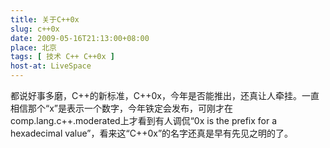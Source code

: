 ```yaml
---
title: 关于C++0x
slug: c++0x
date: 2009-05-16T21:13:00+08:00
place: 北京
tags: [ 技术 C++ C++0x ]
host-at: LiveSpace
---
```

都说好事多磨，C++的新标准，C++0x，今年是否能推出，还真让人牵挂。一直相信那个“x”是表示一个数字，今年铁定会发布，可刚才在 comp.lang.c++.moderated上才看到有人调侃“0x is the prefix for a hexadecimal value”，看来这“C++0x”的名字还真是早有先见之明的了。
